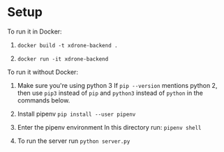 # Setup

To run it in Docker:

1. `docker build -t xdrone-backend .` 

2. `docker run -it xdrone-backend`  

To run it without Docker:  
1. Make sure you're using python 3
If `pip --version` mentions python 2, then use `pip3` instead of `pip` and `python3` instead of `python` in the commands below.

2. Install pipenv
`pip install --user pipenv`

3. Enter the pipenv environment
In this directory run:
`pipenv shell`

4. To run the server run `python server.py`
